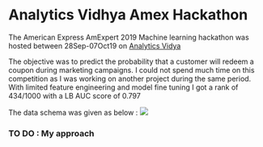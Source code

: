 Analytics Vidhya Amex Hackathon
===============================

The American Express AmExpert 2019 Machine learning hackathon was hosted
between 28Sep-07Oct19 on [Analytics
Vidya](https://datahack.analyticsvidhya.com/contest/amexpert-2019-machine-learning-hackathon/)

The objective was to predict the probability that a customer will redeem
a coupon during marketing campaigns. I could not spend much time on this
competition as I was working on another project during the same period.
With limited feature engineering and model fine tuning I got a rank of
434/1000 with a LB AUC score of 0.797

The data schema was given as below :
![](/Mac%20Backup/OneDrive/R/Competitions/AV/20190928_Amex-campaigns/400_extras/Amexpert2019_Schema_diagram.png)

### TO DO : My approach
